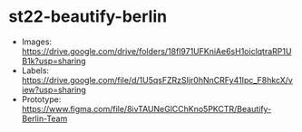 # st22-beautify-berlin

- Images: https://drive.google.com/drive/folders/18fl971UFKniAe6sH1oiclqtraRP1UB1k?usp=sharing
- Labels: https://drive.google.com/file/d/1U5qsFZRzSIjr0hNnCRFy41Ipc_F8hkcX/view?usp=sharing
- Prototype: https://www.figma.com/file/8ivTAUNeGlCChKno5PKCTR/Beautify-Berlin-Team
